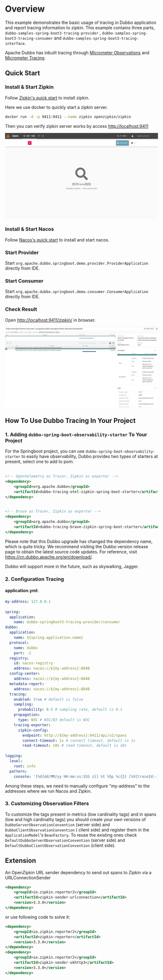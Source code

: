 # Overview

This example demonstrates the basic usage of tracing in Dubbo application and report tracing information to zipkin. This
example contains three parts, `dubbo-samples-spring-boot3-tracing-provider`
, `dubbo-samples-spring-boot3-tracing-consumer` and `dubbo-samples-spring-boot3-tracing-interface`.

Apache Dubbo has inbuilt tracing through [Micrometer Observations](https://micrometer.io/)
and [Micrometer Tracing](https://github.com/micrometer-metrics/tracing).

## Quick Start

### Install & Start Zipkin

Follow [Zipkin's quick start](https://zipkin.io/pages/quickstart.html) to install zipkin.

Here we use docker to quickly start a zipkin server.

```bash
docker run -d -p 9411:9411 --name zipkin openzipkin/zipkin
```

Then you can verify zipkin server works by access [http://localhost:9411](http://localhost:9411)

![zipkin_home](static/zipkin_home.png)

### Install & Start Nacos

Follow [Nacos's quick start](https://nacos.io/zh-cn/docs/v2/quickstart/quick-start.html) to install and start nacos.

### Start Provider

Start `org.apache.dubbo.springboot.demo.provider.ProviderApplication` directly from IDE.

### Start Consumer

Start `org.apache.dubbo.springboot.demo.consumer.ConsumerApplication` directly from IDE.

### Check Result

Open [http://localhost:9411/zipkin/](http://localhost:9411/zipkin/) in browser.

![zipkin.png](static/zipkin.png)

## How To Use Dubbo Tracing In Your Project

### 1. Adding `dubbo-spring-boot-observability-starter` To Your Project

For the Springboot project, you can use `dubbo-spring-boot-observability-starter` to easily have observability, Dubbo provides two types of starters at present, select one to add to pom:

```xml

<!-- Opentelemetry as Tracer, Zipkin as exporter -->
<dependency>
    <groupId>org.apache.dubbo</groupId>
    <artifactId>dubbo-tracing-otel-zipkin-spring-boot-starter</artifactId>
</dependency>
```

```xml

<!-- Brave as Tracer, Zipkin as exporter -->
<dependency>
    <groupId>org.apache.dubbo</groupId>
    <artifactId>dubbo-tracing-brave-zipkin-spring-boot-starter</artifactId>
</dependency>
```

Please note that this Dubbo upgrade has changed the dependency name, which is quite tricky. We recommend visiting the Dubbo version release page to obtain the latest source code updates. For reference, visit https://cn.dubbo.apache.org/en/download/.

Dubbo will support more in the future, such as skywalking, Jagger.

### 2. Configuration Tracing

#### application.yml:

```yaml
my-address: 127.0.0.1

spring:
  application:
    name: dubbo-springboot3-tracing-provider/consumer
dubbo:
  application:
    name: ${spring.application.name}
  protocol:
    name: dubbo
    port: -1
  registry:
    id: nacos-registry
    address: nacos://${my-address}:8848
  config-center:
    address: nacos://${my-address}:8848
  metadata-report:
    address: nacos://${my-address}:8848
  tracing:
    enabled: true # default is false
    sampling:
      probability: 0.5 # sampling rate, default is 0.1
    propagation:
      type: W3C # W3C/B3 default is W3C
    tracing-exporter:
      zipkin-config:
        endpoint: http://${my-address}:9411/api/v2/spans
        connect-timeout: 1s # connect timeout, default is 1s
        read-timeout: 10s # read timeout, default is 10s

logging:
  level:
    root: info
  pattern:
    console: '[%d{dd/MM/yy HH:mm:ss:SSS z}] %t %5p %c{2} [%X{traceId:-}, %X{spanId:-}]: %m%n'
```

Among these steps, we need to manually configure "my-address" to the addresses where we run Nacos and Zipkin.

### 3. Customizing Observation Filters

To customize the tags present in metrics (low cardinality tags) and in spans (low and high cardinality tags) you should
create your own versions of `DubboServerObservationConvention` (server side) and `DubboClientObservationConvention` (
client side) and register them in the `ApplicationModel`'s `BeanFactory`. To reuse the existing ones
check `DefaultDubboServerObservationConvention` (server side) and `DefaultDubboClientObservationConvention` (client
side).

## Extension

An OpenZipkin URL sender dependency to send out spans to Zipkin via a URLConnectionSender

```xml
<dependency>
    <groupId>io.zipkin.reporter2</groupId>
    <artifactId>zipkin-sender-urlconnection</artifactId>
    <version>3.3.0</version>
</dependency>
```

or use following code to solve it:

```xml
<dependency>
    <groupId>io.zipkin.reporter2</groupId>
    <artifactId>zipkin-reporter</artifactId>
    <version>3.3.0</version>
</dependency>
<dependency>
    <groupId>io.zipkin.reporter2</groupId>
    <artifactId>zipkin-sender-okhttp3</artifactId>
    <version>3.3.0</version>
</dependency>
```



